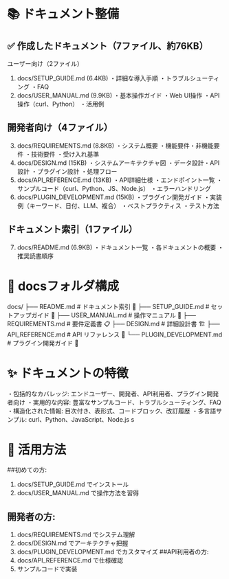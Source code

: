 # 📚 ドキュメント整備
## ✅ 作成したドキュメント（7ファイル、約76KB）
ユーザー向け（2ファイル）
1. docs/SETUP_GUIDE.md (6.4KB)
  ・詳細な導入手順
  ・トラブルシューティング
  ・FAQ
2. docs/USER_MANUAL.md (9.9KB)
  ・基本操作ガイド
  ・Web UI操作
  ・API操作（curl、Python）
  ・活用例
## 開発者向け（4ファイル）
3. docs/REQUIREMENTS.md (8.8KB)
  ・システム概要
  ・機能要件・非機能要件
  ・技術要件
  ・受け入れ基準
4. docs/DESIGN.md (15KB)
  ・システムアーキテクチャ図
  ・データ設計・API設計
  ・プラグイン設計
  ・処理フロー
5. docs/API_REFERENCE.md (13KB)
  ・API詳細仕様
  ・エンドポイント一覧
  ・サンプルコード（curl、Python、JS、Node.js）
  ・エラーハンドリング
6. docs/PLUGIN_DEVELOPMENT.md (15KB)
  ・プラグイン開発ガイド
  ・実装例（キーワード、日付、LLM、複合）
  ・ベストプラクティス
  ・テスト方法
## ドキュメント索引（1ファイル）
7. docs/README.md (6.9KB)
  ・ドキュメント一覧
  ・各ドキュメントの概要
  ・推奨読書順序
# 📁 docsフォルダ構成
docs/
├── README.md                           # ドキュメント索引 📑
├── SETUP_GUIDE.md                 # セットアップガイド 📖
├── USER_MANUAL.md               # 操作マニュアル 📱
├── REQUIREMENTS.md             # 要件定義書 📋
├── DESIGN.md                            # 詳細設計書 🏗️
├── API_REFERENCE.md            # API リファレンス 🔌
└── PLUGIN_DEVELOPMENT.md       # プラグイン開発ガイド 🧩

# ✨ ドキュメントの特徴
  ・包括的なカバレッジ: エンドユーザー、開発者、API利用者、プラグイン開発者向け
  ・実用的な内容: 豊富なサンプルコード、トラブルシューティング、FAQ
  ・構造化された情報: 目次付き、表形式、コードブロック、改訂履歴
  ・多言語サンプル: curl、Python、JavaScript、Node.js
  s
# 🎯 活用方法
##初めての方:
1. docs/SETUP_GUIDE.md でインストール
2. docs/USER_MANUAL.md で操作方法を習得
## 開発者の方:
1. docs/REQUIREMENTS.md でシステム理解
2. docs/DESIGN.md でアーキテクチャ把握
3. docs/PLUGIN_DEVELOPMENT.md でカスタマイズ
##API利用者の方:
1. docs/API_REFERENCE.md で仕様確認
2. サンプルコードで実装

